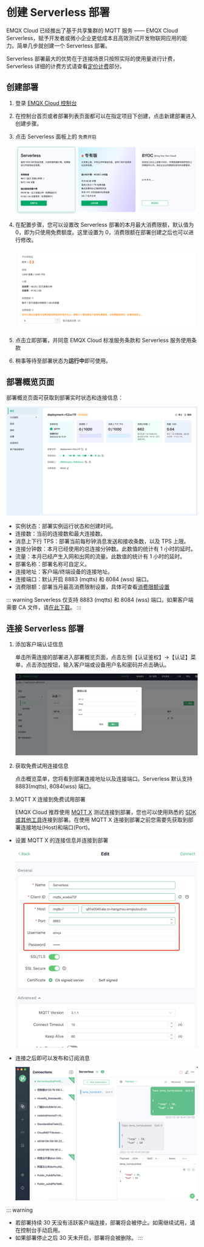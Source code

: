 # 创建 Serverless 部署

EMQX Cloud 已经推出了基于共享集群的 MQTT 服务 —— EMQX Cloud Serverless，赋予开发者或微小企业更低成本且高效测试开发物联网应用的能力。简单几步就创建一个 Serverless 部署。

Serverless 部署最大的优势在于连接场景只按照实际的使用量进行计费，Serverless 详细的计费方式请查看[定价计费](../price/pricing.md)部分。


## 创建部署

1. 登录 [EMQX Cloud 控制台](https://cloud.emqx.com/console/)


2. 在控制台首页或者部署列表页面都可以在指定项目下创建，点击新建部署进入创建步骤。


3. 点击 Serverless 面板上的 `免费开启`

   ![create_serverless](./_assets/create_serverless.png)

4. 在配置步骤，您可以设置改 Serverless 部署的本月最大消费限额，默认值为 0，即为只使用免费额度。这里设置为 0，消费限额在部署创建之后也可以进行修改。

   ![create_serverless](./_assets/create_serverless_spendlimit.png)

5. 点击立即部署，并同意 EMQX Cloud 标准服务条款和 Serverless 服务使用条款


6. 稍事等待至部署状态为**运行中**即可使用。


## 部署概览页面

部署概览页面可获取到部署实时状态和连接信息：

   ![serverless](./_assets/serverless_overview.png)

- 实例状态：部署实例运行状态和创建时间。
- 连接数：当前的连接数和最大连接数。
- 消息上下行 TPS：部署当前每秒钟消息发送和接收条数，以及 TPS 上限。
- 连接分钟数：本月已经使用的总连接分钟数。此数值的统计有 1 小时的延时。
- 流量：本月已经产生入网和出网的流量。此数值的统计有 1 小时的延时。
- 部署名称：部署名称可自定义。
- 连接地址：客户端/终端设备的连接地址。
- 连接端口：默认开启 8883 (mqtts) 和 8084 (wss) 端口。
- 消费限额：部署当月最高消费限制设置，具体可查看[消费限额设置](../deployment/spend_limit.md)


::: warning
Serverless 仅支持 8883 (mqtts) 和 8084 (wss) 端口。如果客户端需要 CA 文件，请[在此下载](https://assets.emqx.com/data/emqxsl-ca.crt)。
:::



## 连接 Serverless 部署

1. 添加客户端认证信息

   单击所需连接的部署进入部署概览页面，点击左侧【认证鉴权】->【认证】菜单，点击添加按钮，输入客户端或设备用户名和密码并点击确认。

   ![add_users](./_assets/serverless_auth.png)

2. 获取免费试用连接信息

   点击概览菜单，您将看到部署连接地址以及连接端口。Serverless 默认支持 8883(mqtts), 8084(wss) 端口。

3. MQTT X 连接到免费试用部署

   EMQX Cloud 推荐使用 [MQTT X](https://mqttx.app/zh/) 测试连接到部署，您也可以使用熟悉的 [SDK 或其他工具](../connect_to_deployments/overview.md)连接到部署。在使用 MQTT X 连接到部署之前您需要先获取到部署连接地址(Host)和端口(Port)。

* 设置 MQTT X 的连接信息并连接到部署 

    ![mqttx_mqtt](./_assets/mqttx_serverless.png)

* 连接之后即可以发布和订阅消息
   
   ![mqttx_mqtt](./_assets/create_serverless_connect.png)


::: warning
* 若部署持续 30 天没有活跃客户端连接，部署将会被停止。如需继续试用，请在控制台手动启用。
* 如果部署停止之后 30 天未开启，部署将会被删除。
:::



